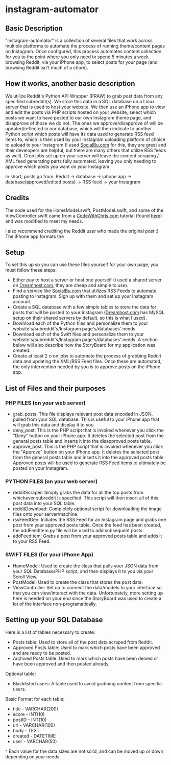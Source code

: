 # instagram-automator

## Basic Description
"instagram-automator" is a collection of several files that work across multiple platforms to automate the process of running theme/content pages on Instagram. Once configured, this process automates content collection for you to the point where you only need to spend 5 minutes a week browsing Reddit, via your iPhone app, to select posts for your page (and browsing Reddit isn't much of a chore).

## How it works, another basic description
We utilize Reddit's Python API Wrapper (PRAW) to grab post data from any specified subreddit(s). We store this data in a SQL database on a Linux server that is used to host your website. We then use an iPhone app to view and edit the posts via PHP scripts hosted on your website, select which posts we want to have posted to our own Instagram theme page, and disapprove of those we do not. The ones we approve/disapprove of will be updated/reflected in our database, which will then indicate to another Python script which posts will have its data used to generate RSS feed items to, which is then used by your Instagram uploading platform of choice to upload to your Instagram (I used [SocialBu.com](https://socialbu.com) for this, they are great and their developers are helpful, but there are many others that utilize RSS feeds as well). Cron jobs set up on your server will leave the content scraping / XML feed generating parts fully automated, leaving you only needing to approve which posts you want on your Instagram.

In short, posts go from: Reddit -> database -> iphone app -> database(approved/edited posts) -> RSS feed -> your Instagram

## Credits
The code used for the HomeModel.swift, PostModel.swift, and some of the ViewController.swift came from a [CodeWithChris.com](https://codewithchris.com/) tutorial (found [here](https://codewithchris.com/iphone-app-connect-to-mysql-database/)) and was modified to meet my needs.

I also recommend crediting the Reddit user who made the original post :) The iPhone app formats the 

## Setup
To set this up so you can use these files yourself for your own page, you must follow these steps:
* Either pay to host a server or host one yourself (I used a shared server on [Dreamhost.com](https://dreamhost.com), they are cheap and simple to use).
* Find a service like [SocialBu.com](https://socialbu.com) that utilizes RSS Feeds to automate posting to Instagram. Sign up with them and set up your Instagram account.
* Create a SQL database with a few simple tables to store the data for posts that will be posted to your Instagram ([Dreamhost.com](https://dreamhost.com) has MySQL setup on their shared servers by default, so this is what I used).
* Download each of the Python files and personalize them to your website's/subreddit's/Instagram page's/databases' needs.
* Download each of the Swift files and personalize them to your website's/subreddit's/Instagram page's/databases' needs. A section below will also describe how the StoryBoard for my application was created.
* Create at least 2 cron jobs to automate the process of grabbing Reddit data and updating the XML/RSS Feed files. Once these are automated, the only intervention needed by you is to approve posts on the iPhone app.

## List of Files and their purposes

### PHP FILES (on your web server)
* grab_posts: This file displays relevant post data encoded in JSON, pulled from your SQL database. This is useful to your iPhone app that will grab this data and display it to you.
* deny_post: This is the PHP script that is invoked whenever you click the "Deny" button on your iPhone app. It deletes the selected post from the general posts table and inserts it into the disapproved posts table.
* approve_post: This is the PHP script that is invoked whenever you click the "Approve" button on your iPhone app. It deletes the selected post from the general posts table and inserts it into the approved posts table. Approved posts will be used to generate RSS Feed items to ultimately be posted on your Instagram.

### PYTHON FILES (on your web server)
* redditScraper: Simply grabs the data for all the top posts from whichever subreddit is specified. This script will then insert all of this post data into your SQL table.
* redditDownload: Completely optional script for downloading the image files onto your server/machine.
* rssFeedGen: Initiates the RSS Feed for an Instagram page and grabs one post from your approved posts table. Once the feed has been created, the addFeedItem.py file will be used to add subsequent posts.
* addFeedItem: Grabs a post from your approved posts table and adds it to your RSS Feed.

### SWIFT FILES (for your iPhone App)
* HomeModel: Used to create the class that pulls your JSON data from your SQL Database/PHP script, and then displays it to you via your Scroll View.
* PostModel: Used to create the class that stores the post data.
* ViewController: Set up to connect the data/models to your interface so that you can view/interact with the data. Unfortunately, more setting up here is needed on your end since the StoryBoard was used to create a lot of the interface non-programatically.

## Setting up your SQL Database
Here is a list of tables necessary to create:
* Posts table: Used to store all of the post data scraped from Reddit.
* Approved Posts table: Used to mark which posts have been approved and are ready to be posted.
* Archived Posts table: Used to mark which posts have been denied or have been approved and then posted already.

Optional table:
* Blacklisted users: A table used to avoid grabbing content from specific users.

Basic Format for each table:
* title - VARCHAR(200)
* score - INT(10)
* postID - INT(10)
* url - VARCHAR(100)
* body - TEXT
* created - DATETIME
* user - VARCHAR(50)

^ Each value for the data sizes are not solid, and can be moved up or down depending on your needs.
